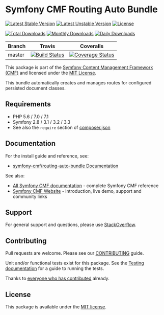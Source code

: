 # Symfony CMF Routing Auto Bundle

[![Latest Stable Version](https://poser.pugx.org/symfony-cmf/routing-auto-bundle/v/stable)](https://packagist.org/packages/symfony-cmf/routing-auto-bundle)
[![Latest Unstable Version](https://poser.pugx.org/symfony-cmf/routing-auto-bundle/v/unstable)](https://packagist.org/packages/symfony-cmf/routing-auto-bundle)
[![License](https://poser.pugx.org/symfony-cmf/routing-auto-bundle/license)](https://packagist.org/packages/symfony-cmf/routing-auto-bundle)

[![Total Downloads](https://poser.pugx.org/symfony-cmf/routing-auto-bundle/downloads)](https://packagist.org/packages/symfony-cmf/routing-auto-bundle)
[![Monthly Downloads](https://poser.pugx.org/symfony-cmf/routing-auto-bundle/d/monthly)](https://packagist.org/packages/symfony-cmf/routing-auto-bundle)
[![Daily Downloads](https://poser.pugx.org/symfony-cmf/routing-auto-bundle/d/daily)](https://packagist.org/packages/symfony-cmf/routing-auto-bundle)

Branch | Travis | Coveralls |
------ | ------ | --------- |
master | [![Build Status][travis_unstable_badge]][travis_unstable_link] | [![Coverage Status][coveralls_unstable_badge]][coveralls_unstable_link] |

This package is part of the [Symfony Content Management Framework (CMF)](http://cmf.symfony.com/) and licensed
under the [MIT License](LICENSE).

This bundle automatically creates and manages routes for configured persisted document classes.


## Requirements

* PHP 5.6 / 7.0 / 7.1
* Symfony 2.8 / 3.1 / 3.2 / 3.3
* See also the `require` section of [composer.json](composer.json)

## Documentation

For the install guide and reference, see:

* [symfony-cmf/routing-auto-bundle Documentation](http://symfony.com/doc/master/cmf/bundles/routing-auto-bundle/index.html)

See also:

* [All Symfony CMF documentation](http://symfony.com/doc/master/cmf/index.html) - complete Symfony CMF reference
* [Symfony CMF Website](http://cmf.symfony.com/) - introduction, live demo, support and community links

## Support

For general support and questions, please use [StackOverflow](http://stackoverflow.com/questions/tagged/symfony-cmf).

## Contributing

Pull requests are welcome. Please see our
[CONTRIBUTING](https://github.com/symfony-cmf/symfony-cmf/blob/master/CONTRIBUTING.md)
guide.

Unit and/or functional tests exist for this package. See the
[Testing documentation](http://symfony.com/doc/master/cmf/components/testing.html)
for a guide to running the tests.

Thanks to
[everyone who has contributed](contributors) already.

## License

This package is available under the [MIT license](src/Resources/meta/LICENSE).

[travis_legacy_badge]: https://travis-ci.org/symfony-cmf/routing-auto-bundle.svg?branch=master
[travis_legacy_link]: https://travis-ci.org/symfony-cmf/routing-auto-bundle
[travis_stable_badge]: https://travis-ci.org/symfony-cmf/routing-auto-bundle.svg?branch=master
[travis_stable_link]: https://travis-ci.org/symfony-cmf/routing-auto-bundle
[travis_unstable_badge]: https://travis-ci.org/symfony-cmf/routing-auto-bundle.svg?branch=master
[travis_unstable_link]: https://travis-ci.org/symfony-cmf/routing-auto-bundle

[coveralls_legacy_badge]: https://coveralls.io/repos/github/symfony-cmf/routing-auto-bundle/badge.svg?branch=master
[coveralls_legacy_link]: https://coveralls.io/github/symfony-cmf/routing-auto-bundle?branch=master
[coveralls_stable_badge]: https://coveralls.io/repos/github/symfony-cmf/routing-auto-bundle/badge.svg?branch=master
[coveralls_stable_link]: https://coveralls.io/github/symfony-cmf/routing-auto-bundle?branch=master
[coveralls_unstable_badge]: https://coveralls.io/repos/github/symfony-cmf/routing-auto-bundle/badge.svg?branch=master
[coveralls_unstable_link]: https://coveralls.io/github/symfony-cmf/routing-auto-bundle?branch=master
